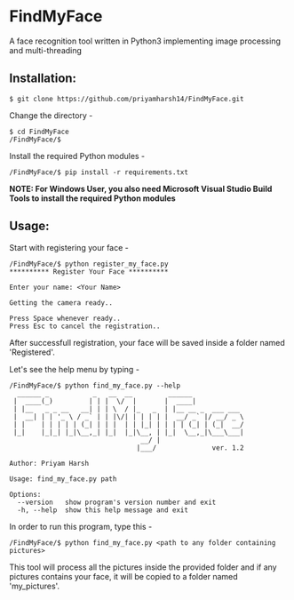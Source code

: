 # FindMyFace
A face recognition tool written in Python3 implementing image processing and multi-threading

## Installation:

```
$ git clone https://github.com/priyamharsh14/FindMyFace.git
```

Change the directory -
```
$ cd FindMyFace
/FindMyFace/$
```

Install the required Python modules -
```
/FindMyFace/$ pip install -r requirements.txt
```
__NOTE: For Windows User, you also need Microsoft Visual Studio Build Tools to install the required Python modules__


## Usage:

Start with registering your face -
```
/FindMyFace/$ python register_my_face.py
********** Register Your Face **********

Enter your name: <Your Name>

Getting the camera ready..

Press Space whenever ready..
Press Esc to cancel the registration..
```

After successfull registration, your face will be saved inside a folder named 'Registered'.

Let's see the help menu by typing -
```
/FindMyFace/$ python find_my_face.py --help
  ______ _           _   __  __         ______
 |  ____(_)         | | |  \/  |       |  ____|
 | |__   _ _ __   __| | | \  / |_   _  | |__ __ _  ___ ___
 |  __| | | '_ \ / _` | | |\/| | | | | |  __/ _` |/ __/ _ \
 | |    | | | | | (_| | | |  | | |_| | | | | (_| | (_|  __/
 |_|    |_|_| |_|\__,_| |_|  |_|\__, | |_|  \__,_|\___\___|
                                 __/ |
                                |___/              ver. 1.2

Author: Priyam Harsh

Usage: find_my_face.py path

Options:
  --version   show program's version number and exit
  -h, --help  show this help message and exit
```

In order to run this program, type this -
```
/FindMyFace/$ python find_my_face.py <path to any folder containing pictures>
```

This tool will process all the pictures inside the provided folder and if any pictures contains your face, it will be copied to a folder named 'my_pictures'.
